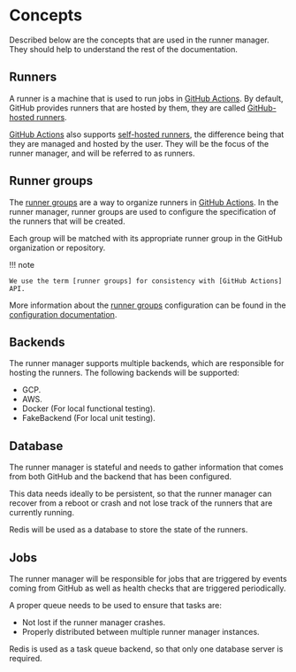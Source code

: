 # Concepts

Described below are the concepts that are used in the runner manager.
They should help to understand the rest of the documentation.

## Runners

A runner is a machine that is used to run jobs in [GitHub Actions].
By default, GitHub provides runners that are hosted by them, they
are called [GitHub-hosted runners].

[GitHub Actions] also supports [self-hosted runners], the difference
being that they are managed and hosted by the user.
They will be the focus of the runner manager, and will be referred
to as runners.

## Runner groups

The [runner groups] are a way to organize runners in [GitHub Actions].
In the runner manager, runner groups are used to configure
the specification of the runners that will be created.

Each group will be matched with its appropriate runner group
in the GitHub organization or repository.

!!! note

    We use the term [runner groups] for consistency with [GitHub Actions] API.

More information about the [runner groups] configuration can be found in the
[configuration documentation](./configuration.md#runner-groups).

## Backends

The runner manager supports multiple backends, which are responsible
for hosting the runners. The following backends will be supported:

- GCP.
- AWS.
- Docker (For local functional testing).
- FakeBackend (For local unit testing).

## Database

The runner manager is stateful and needs to gather information that comes from both
GitHub and the backend that has been configured.

This data needs ideally to be persistent, so that the runner manager can
recover from a reboot or crash and not lose track of the runners
that are currently running.

Redis will be used as a database to store the state of the runners.

## Jobs

The runner manager will be responsible for jobs that are triggered
by events coming from GitHub as well as health checks that are
triggered periodically.

A proper queue needs to be used to ensure that tasks are:

- Not lost if the runner manager crashes.
- Properly distributed between multiple runner manager instances.

Redis is used as a task queue backend, so that only one database server
is required.

[Runner groups]: https://docs.github.com/en/enterprise-cloud@latest/actions/hosting-your-own-runners/managing-self-hosted-runners/managing-access-to-self-hosted-runners-using-groups#about-runner-groups
[GitHub-hosted runners]: https://docs.github.com/en/enterprise-cloud@latest/actions/using-github-hosted-runners/about-github-hosted-runners
[self-hosted runners]: https://docs.github.com/en/enterprise-cloud@latest/actions/hosting-your-own-runners/managing-self-hosted-runners/about-self-hosted-runners
[GitHub Actions]: https://docs.github.com/en/actions
